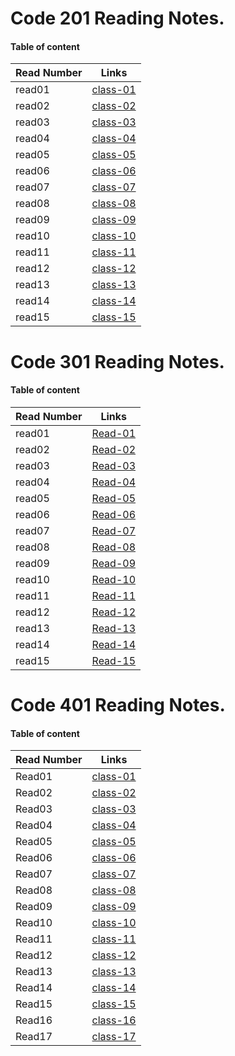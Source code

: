 
# Code 201 Reading Notes.
#### Table of content 

Read Number | Links
----------- | ------
read01 | [class-01](https://ahlamalefishat96.github.io/reading-notes/class-01)
read02 | [class-02](https://ahlamalefishat96.github.io/reading-notes/class-02)
read03 | [class-03](https://ahlamalefishat96.github.io/reading-notes/class-03)
read04 | [class-04](https://ahlamalefishat96.github.io/reading-notes/class-04)
read05 | [class-05](https://ahlamalefishat96.github.io/reading-notes/class-05)
read06 | [class-06](https://ahlamalefishat96.github.io/reading-notes/class-06)
read07 | [class-07](https://ahlamalefishat96.github.io/reading-notes/class-07)
read08 | [class-08](https://ahlamalefishat96.github.io/reading-notes/class-08)
read09 | [class-09](https://ahlamalefishat96.github.io/reading-notes/class-09)
read10 | [class-10](https://ahlamalefishat96.github.io/reading-notes/class-10)
read11 | [class-11](https://ahlamalefishat96.github.io/reading-notes/class-11)
read12 | [class-12](https://ahlamalefishat96.github.io/reading-notes/class-12)
read13 | [class-13](https://ahlamalefishat96.github.io/reading-notes/class-13)
read14 | [class-14](https://ahlamalefishat96.github.io/reading-notes/class-14)
read15 | [class-15](https://ahlamalefishat96.github.io/reading-notes/class-15)

# Code 301 Reading Notes.
#### Table of content 

Read Number | Links
----------- | ------
read01 | [Read-01](https://ahlamalefishat96.github.io/reading-notes/Read-01)
read02 | [Read-02](https://ahlamalefishat96.github.io/reading-notes/Read-02)
read03 | [Read-03](https://ahlamalefishat96.github.io/reading-notes/Read-03)
read04 | [Read-04](https://ahlamalefishat96.github.io/reading-notes/Read-04)
read05 | [Read-05](https://ahlamalefishat96.github.io/reading-notes/Read-05)
read06 | [Read-06](https://ahlamalefishat96.github.io/reading-notes/Read-06)
read07 | [Read-07](https://ahlamalefishat96.github.io/reading-notes/Read-07)
read08 | [Read-08](https://ahlamalefishat96.github.io/reading-notes/Read-08)
read09 | [Read-09](https://ahlamalefishat96.github.io/reading-notes/Read-09)
read10 | [Read-10](https://ahlamalefishat96.github.io/reading-notes/Read-10)
read11 | [Read-11](https://ahlamalefishat96.github.io/reading-notes/Read-11)
read12 | [Read-12](https://ahlamalefishat96.github.io/reading-notes/Read-12)
read13 | [Read-13](https://ahlamalefishat96.github.io/reading-notes/Read-13)
read14 | [Read-14](https://ahlamalefishat96.github.io/reading-notes/Read-14)
read15 | [Read-15](https://ahlamalefishat96.github.io/reading-notes/Read-15)

# Code 401 Reading Notes.
#### Table of content 

Read Number | Links
----------- | ------
Read01 | [class-01](https://ahlamalefishat96.github.io/reading-notes/01)
Read02 | [class-02](https://ahlamalefishat96.github.io/reading-notes/02)
Read03 | [class-03](https://ahlamalefishat96.github.io/reading-notes/03)
Read04 | [class-04](https://ahlamalefishat96.github.io/reading-notes/04)
Read05 | [class-05](https://ahlamalefishat96.github.io/reading-notes/05)
Read06 | [class-06](https://ahlamalefishat96.github.io/reading-notes/06)
Read07 | [class-07](https://ahlamalefishat96.github.io/reading-notes/07)
Read08 | [class-08](https://ahlamalefishat96.github.io/reading-notes/08)
Read09 | [class-09](https://ahlamalefishat96.github.io/reading-notes/09)
Read10 | [class-10](https://ahlamalefishat96.github.io/reading-notes/10)
Read11 | [class-11](https://ahlamalefishat96.github.io/reading-notes/11)
Read12 | [class-12](https://ahlamalefishat96.github.io/reading-notes/12)
Read13 | [class-13](https://ahlamalefishat96.github.io/reading-notes/13)
Read14 | [class-14](https://ahlamalefishat96.github.io/reading-notes/14)
Read15 | [class-15](https://ahlamalefishat96.github.io/reading-notes/15)
Read16 | [class-16](https://ahlamalefishat96.github.io/reading-notes/16)
Read17 | [class-17](https://ahlamalefishat96.github.io/reading-notes/17)


